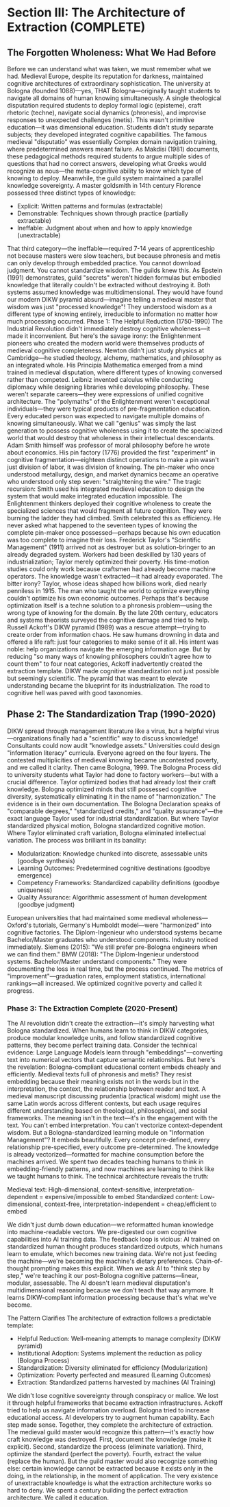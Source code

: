 # Section III: The Architecture of Extraction (COMPLETE)

## The Forgotten Wholeness: What We Had Before
Before we can understand what was taken, we must remember what we had.
Medieval Europe, despite its reputation for darkness, maintained cognitive architectures of extraordinary sophistication. The university at Bologna (founded 1088)—yes, THAT Bologna—originally taught students to navigate all domains of human knowing simultaneously. A single theological disputation required students to deploy formal logic (episteme), craft rhetoric (techne), navigate social dynamics (phronesis), and improvise responses to unexpected challenges (metis).
This wasn't primitive education—it was dimensional education. Students didn't study separate subjects; they developed integrated cognitive capabilities. The famous medieval "disputatio" was essentially Complex domain navigation training, where predetermined answers meant failure. As Makdisi (1981) documents, these pedagogical methods required students to argue multiple sides of questions that had no correct answers, developing what Greeks would recognize as nous—the meta-cognitive ability to know which type of knowing to deploy.
Meanwhile, the guild system maintained a parallel knowledge sovereignty. A master goldsmith in 14th century Florence possessed three distinct types of knowledge:

- Explicit: Written patterns and formulas (extractable)
- Demonstrable: Techniques shown through practice (partially extractable)
- Ineffable: Judgment about when and how to apply knowledge (unextractable)

That third category—the ineffable—required 7-14 years of apprenticeship not because masters were slow teachers, but because phronesis and metis can only develop through embedded practice. You cannot download judgment. You cannot standardize wisdom. The guilds knew this. As Epstein (1991) demonstrates, guild "secrets" weren't hidden formulas but embodied knowledge that literally couldn't be extracted without destroying it.
Both systems assumed knowledge was multidimensional. They would have found our modern DIKW pyramid absurd—imagine telling a medieval master that wisdom was just "processed knowledge"! They understood wisdom as a different type of knowing entirely, irreducible to information no matter how much processing occurred.
Phase 1: The Helpful Reduction (1750-1990)
The Industrial Revolution didn't immediately destroy cognitive wholeness—it made it inconvenient. But here's the savage irony: the Enlightenment pioneers who created the modern world were themselves products of medieval cognitive completeness.
Newton didn't just study physics at Cambridge—he studied theology, alchemy, mathematics, and philosophy as an integrated whole. His Principia Mathematica emerged from a mind trained in medieval disputation, where different types of knowing conversed rather than competed. Leibniz invented calculus while conducting diplomacy while designing libraries while developing philosophy. These weren't separate careers—they were expressions of unified cognitive architecture.
The "polymaths" of the Enlightenment weren't exceptional individuals—they were typical products of pre-fragmentation education. Every educated person was expected to navigate multiple domains of knowing simultaneously. What we call "genius" was simply the last generation to possess cognitive wholeness using it to create the specialized world that would destroy that wholeness in their intellectual descendants.
Adam Smith himself was professor of moral philosophy before he wrote about economics. His pin factory (1776) provided the first "experiment" in cognitive fragmentation—eighteen distinct operations to make a pin wasn't just division of labor, it was division of knowing. The pin-maker who once understood metallurgy, design, and market dynamics became an operative who understood only step seven: "straightening the wire."
The tragic recursion: Smith used his integrated medieval education to design the system that would make integrated education impossible. The Enlightenment thinkers deployed their cognitive wholeness to create the specialized sciences that would fragment all future cognition. They were burning the ladder they had climbed.
Smith celebrated this as efficiency. He never asked what happened to the seventeen types of knowing the complete pin-maker once possessed—perhaps because his own education was too complete to imagine their loss.
Frederick Taylor's "Scientific Management" (1911) arrived not as destroyer but as solution-bringer to an already degraded system. Workers had been deskilled by 130 years of industrialization; Taylor merely optimized their poverty. His time-motion studies could only work because craftsmen had already become machine operators. The knowledge wasn't extracted—it had already evaporated.
The bitter irony? Taylor, whose ideas shaped how billions work, died nearly penniless in 1915. The man who taught the world to optimize everything couldn't optimize his own economic outcomes. Perhaps that's because optimization itself is a techne solution to a phronesis problem—using the wrong type of knowing for the domain.
By the late 20th century, educators and systems theorists surveyed the cognitive damage and tried to help. Russell Ackoff's DIKW pyramid (1989) was a rescue attempt—trying to create order from information chaos. He saw humans drowning in data and offered a life raft: just four categories to make sense of it all. His intent was noble: help organizations navigate the emerging information age.
But by reducing "so many ways of knowing philosophers couldn't agree how to count them" to four neat categories, Ackoff inadvertently created the extraction template. DIKW made cognitive standardization not just possible but seemingly scientific. The pyramid that was meant to elevate understanding became the blueprint for its industrialization.
The road to cognitive hell was paved with good taxonomies.

## Phase 2: The Standardization Trap (1990-2020)
DIKW spread through management literature like a virus, but a helpful virus—organizations finally had a "scientific" way to discuss knowledge! Consultants could now audit "knowledge assets." Universities could design "information literacy" curricula. Everyone agreed on the four layers. The contested multiplicities of medieval knowing became uncontested poverty, and we called it clarity.
Then came Bologna, 1999.
The Bologna Process did to university students what Taylor had done to factory workers—but with a crucial difference. Taylor optimized bodies that had already lost their craft knowledge. Bologna optimized minds that still possessed cognitive diversity, systematically eliminating it in the name of "harmonization."
The evidence is in their own documentation. The Bologna Declaration speaks of "comparable degrees," "standardized credits," and "quality assurance"—the exact language Taylor used for industrial standardization. But where Taylor standardized physical motion, Bologna standardized cognitive motion. Where Taylor eliminated craft variation, Bologna eliminated intellectual variation.
The process was brilliant in its banality:

- Modularization: Knowledge chunked into discrete, assessable units (goodbye synthesis)
- Learning Outcomes: Predetermined cognitive destinations (goodbye emergence)
- Competency Frameworks: Standardized capability definitions (goodbye uniqueness)
- Quality Assurance: Algorithmic assessment of human development (goodbye judgment)

European universities that had maintained some medieval wholeness—Oxford's tutorials, Germany's Humboldt model—were "harmonized" into cognitive factories. The Diplom-Ingenieur who understood systems became Bachelor/Master graduates who understood components.
Industry noticed immediately. Siemens (2015): "We still prefer pre-Bologna engineers when we can find them." BMW (2018): "The Diplom-Ingenieur understood systems. Bachelor/Master understand components." They were documenting the loss in real time, but the process continued. The metrics of "improvement"—graduation rates, employment statistics, international rankings—all increased. We optimized cognitive poverty and called it progress.

### Phase 3: The Extraction Complete (2020-Present)
The AI revolution didn't create the extraction—it's simply harvesting what Bologna standardized. When humans learn to think in DIKW categories, produce modular knowledge units, and follow standardized cognitive patterns, they become perfect training data.
Consider the technical evidence: Large Language Models learn through "embeddings"—converting text into numerical vectors that capture semantic relationships. But here's the revelation: Bologna-compliant educational content embeds cheaply and efficiently. Medieval texts full of phronesis and metis? They resist embedding because their meaning exists not in the words but in the interpretation, the context, the relationship between reader and text.
A medieval manuscript discussing prudentia (practical wisdom) might use the same Latin words across different contexts, but each usage requires different understanding based on theological, philosophical, and social frameworks. The meaning isn't in the text—it's in the engagement with the text. You can't embed interpretation. You can't vectorize context-dependent wisdom.
But a Bologna-standardized learning module on "Information Management"? It embeds beautifully. Every concept pre-defined, every relationship pre-specified, every outcome pre-determined. The knowledge is already vectorized—formatted for machine consumption before the machines arrived. We spent two decades teaching humans to think in embedding-friendly patterns, and now machines are learning to think like we taught humans to think.
The technical architecture reveals the truth:

Medieval text: High-dimensional, context-sensitive, interpretation-dependent = expensive/impossible to embed
Standardized content: Low-dimensional, context-free, interpretation-independent = cheap/efficient to embed

We didn't just dumb down education—we reformatted human knowledge into machine-readable vectors. We pre-digested our own cognitive capabilities into AI training data.
The feedback loop is vicious: AI trained on standardized human thought produces standardized outputs, which humans learn to emulate, which becomes new training data. We're not just feeding the machine—we're becoming the machine's dietary preferences.
Chain-of-thought prompting makes this explicit. When we ask AI to "think step by step," we're teaching it our post-Bologna cognitive patterns—linear, modular, assessable. The AI doesn't learn medieval disputation's multidimensional reasoning because we don't teach that way anymore. It learns DIKW-compliant information processing because that's what we've become.

The Pattern Clarifies
The architecture of extraction follows a predictable template:

- Helpful Reduction: Well-meaning attempts to manage complexity (DIKW pyramid)
- Institutional Adoption: Systems implement the reduction as policy (Bologna Process)
- Standardization: Diversity eliminated for efficiency (Modularization)
- Optimization: Poverty perfected and measured (Learning Outcomes)
- Extraction: Standardized patterns harvested by machines (AI Training)

We didn't lose cognitive sovereignty through conspiracy or malice. We lost it through helpful frameworks that became extraction infrastructures. Ackoff tried to help us navigate information overload. Bologna tried to increase educational access. AI developers try to augment human capability. Each step made sense. Together, they complete the architecture of extraction.
The medieval guild master would recognize this pattern—it's exactly how craft knowledge was destroyed. First, document the knowledge (make it explicit). Second, standardize the process (eliminate variation). Third, optimize the standard (perfect the poverty). Fourth, extract the value (replace the human).
But the guild master would also recognize something else: certain knowledge cannot be extracted because it exists only in the doing, in the relationship, in the moment of application. The very existence of unextractable knowledge is what the extraction architecture works so hard to deny.
We spent a century building the perfect extraction architecture. We called it education.